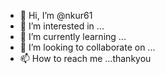 - 👋 Hi, I’m @nkur61
- 👀 I’m interested in ...
- 🌱 I’m currently learning ...
- 💞️ I’m looking to collaborate on ...
- 📫 How to reach me ...thankyou

<!---
nkur61/nkur61 is a ✨ special ✨ repository because its `README.md` (this file) appears on your GitHub profile.
You can click the Preview link to take a look at your changes.
--->
